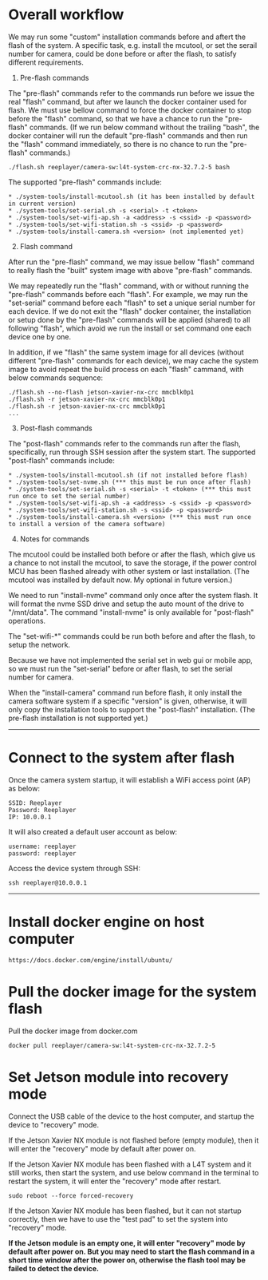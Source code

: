 # Overall workflow 

We may run some "custom" installation commands before and aftert the flash of the system. A specific task, e.g. install the mcutool, or set the serail number for camera, could be done before or after the flash, to satisfy different requirements. 

1. Pre-flash commands 

The "pre-flash" commands refer to the commands run before we issue the real "flash" command, but after we launch the docker container used for flash. We must use bellow command to force the docker container to stop before the "flash" command, so that we have a chance to run the "pre-flash" commands. (If we run below command without the trailing "bash", the docker container will run the default "pre-flash" commands and then run the "flash" command immediately, so there is no chance to run the "pre-flash" commands.)

    ./flash.sh reeplayer/camera-sw:l4t-system-crc-nx-32.7.2-5 bash 

The supported "pre-flash" commands include: 

    * ./system-tools/install-mcutool.sh (it has been installed by default in current version)
    * ./system-tools/set-serial.sh -s <serial> -t <token>
    * ./system-tools/set-wifi-ap.sh -a <address> -s <ssid> -p <password>
    * ./system-tools/set-wifi-station.sh -s <ssid> -p <password>
    * ./system-tools/install-camera.sh <version> (not implemented yet)

2. Flash command 

After run the "pre-flash" command, we may issue bellow "flash" command to really flash the "built" system image with above "pre-flash" commands. 

We may repeatedly run the "flash" command, with or without running the "pre-flash" commands before each "flash". For example, we may run the "set-serial" command before each "flash" to set a unique serial number for each device. If we do not exit the "flash" docker container, the installation or setup done by the "pre-flash" commands will be applied (shared) to all following "flash", which avoid we run the install or set command one each device one by one. 

In addition, if we "flash" the same system image for all devices (without different "pre-flash" commands for each device), we may cache the system image to avoid repeat the build process on each "flash" cammand, with below commands sequence:  

    ./flash.sh --no-flash jetson-xavier-nx-crc mmcblk0p1 
    ./flash.sh -r jetson-xavier-nx-crc mmcblk0p1 
    ./flash.sh -r jetson-xavier-nx-crc mmcblk0p1 
    ... 

3. Post-flash commands 

The "post-flash" commands refer to the commands run after the flash, specifically, run through SSH session after the system start. The supported "post-flash" commands include: 

    * ./system-tools/install-mcutool.sh (if not installed before flash)
    * ./system-tools/set-nvme.sh (*** this must be run once after flash)
    * ./system-tools/set-serial.sh -s <serial> -t <token> (*** this must run once to set the serial number)
    * ./system-tools/set-wifi-ap.sh -a <address> -s <ssid> -p <password>
    * ./system-tools/set-wifi-station.sh -s <ssid> -p <password>
    * ./system-tools/install-camera.sh <version> (*** this must run once to install a version of the camera software)

4. Notes for commands 

The mcutool could be installed both before or after the flash, which give us a chance to not install the mcutool, to save the storage, if the power control MCU has been flashed already with other system or last installation. (The mcutool was installed by default now. My optional in future version.) 

We need to run "install-nvme" command only once after the system flash. It will format the nvme SSD drive and setup the auto mount of the drive to "/mnt/data". The command "install-nvme" is only available for "post-flash" operations. 

The "set-wifi-*" commands could be run both before and after the flash, to setup the network. 

Because we have not implemented the serial set in web gui or mobile app, so we must run the "set-serial" before or after flash, to set the serial number for camera. 

When the "install-camera" command run before flash, it only install the camera software system if a specific "version" is given, otherwise, it will only copy the installation tools to support the "post-flash" installation. (The pre-flash installation is not supported yet.)


-----------------------------------------------------------------------------------------
# Connect to the system after flash 

Once the camera system startup, it will establish a WiFi access point (AP) as below: 

    SSID: Reeplayer 
    Password: Reeplayer
    IP: 10.0.0.1 

It will also created a default user account as below: 

    username: reeplayer 
    password: reeplayer

Access the device system through SSH: 

    ssh reeplayer@10.0.0.1 


---------------------------------------------------------------------------------------------------

# Install docker engine on host computer 

    https://docs.docker.com/engine/install/ubuntu/


# Pull the docker image for the system flash  

Pull the docker image from docker.com 

    docker pull reeplayer/camera-sw:l4t-system-crc-nx-32.7.2-5 

# Set Jetson module into recovery mode 

Connect the USB cable of the device to the host computer, and startup the device to "recovery" mode. 

If the Jetson Xavier NX module is not flashed before (empty module), then it will enter the "recovery" mode by default after power on. 

If the Jetson Xavier NX module has been flashed with a L4T system and it still works, then start the system, and use below command in the terminal to restart the system, it will enter the "recovery" mode after restart. 

    sudo reboot --force forced-recovery 

If the Jetson Xavier NX module has been flashed, but it can not startup correctly, then we have to use the "test pad" to set the system into "recovery" mode. 

**If the Jetson module is an empty one, it will enter "recovery" mode by default after power on. But you may need to start the flash command in a short time window after the power on, otherwise the flash tool may be failed to detect the device.**

